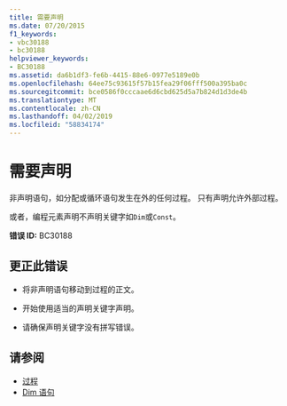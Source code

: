 ```yaml
---
title: 需要声明
ms.date: 07/20/2015
f1_keywords:
- vbc30188
- bc30188
helpviewer_keywords:
- BC30188
ms.assetid: da6b1df3-fe6b-4415-88e6-0977e5189e0b
ms.openlocfilehash: 64ee75c93615f57b15fea29f06fff500a395ba0c
ms.sourcegitcommit: bce0586f0cccaae6d6cbd625d5a7b824d1d3de4b
ms.translationtype: MT
ms.contentlocale: zh-CN
ms.lasthandoff: 04/02/2019
ms.locfileid: "58834174"
---
```

# <a name="declaration-expected"></a>需要声明
非声明语句，如分配或循环语句发生在外的任何过程。 只有声明允许外部过程。  
  
 或者，编程元素声明不声明关键字如`Dim`或`Const`。  
  
 **错误 ID:** BC30188  
  
## <a name="to-correct-this-error"></a>更正此错误  
  
-   将非声明语句移动到过程的正文。  
  
-   开始使用适当的声明关键字声明。  
  
-   请确保声明关键字没有拼写错误。  
  
## <a name="see-also"></a>请参阅

- [过程](../../../visual-basic/programming-guide/language-features/procedures/index.md)
- [Dim 语句](../../../visual-basic/language-reference/statements/dim-statement.md)
